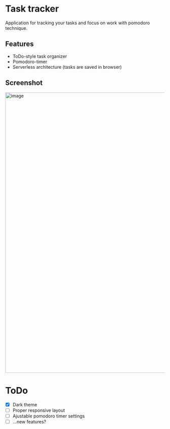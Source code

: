# Task tracker
Application for tracking your tasks and focus on work with pomodoro technique.

## Features
 - ToDo-style task organizer
 - Pomodoro-timer
 - Serverless architecture (tasks are saved in browser)

## Screenshot
<img width="1192" height="888" alt="image" src="https://github.com/user-attachments/assets/c58184fc-9a45-4d96-abf7-42800ae2d5e7" />

# ToDo
 - [x] Dark theme
 - [ ] Proper responsive layout
 - [ ] Ajustable pomodoro timer settings
 - [ ] ...new features?
